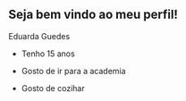 ## Seja bem vindo ao meu perfil!

Eduarda Guedes

- Tenho 15 anos

- Gosto de ir para a academia

- Gosto de cozihar
